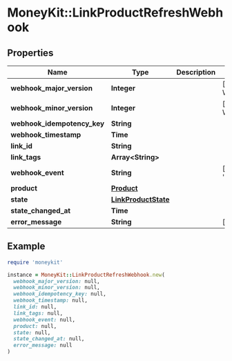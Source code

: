 # MoneyKit::LinkProductRefreshWebhook

## Properties

| Name | Type | Description | Notes |
| ---- | ---- | ----------- | ----- |
| **webhook_major_version** | **Integer** |  | [optional][default to WEBHOOK_MAJOR_VERSION::N1] |
| **webhook_minor_version** | **Integer** |  | [optional][default to WEBHOOK_MINOR_VERSION::N0] |
| **webhook_idempotency_key** | **String** |  |  |
| **webhook_timestamp** | **Time** |  |  |
| **link_id** | **String** |  |  |
| **link_tags** | **Array&lt;String&gt;** |  |  |
| **webhook_event** | **String** |  | [optional][default to &#39;link.product_refresh&#39;] |
| **product** | [**Product**](Product.md) |  |  |
| **state** | [**LinkProductState**](LinkProductState.md) |  |  |
| **state_changed_at** | **Time** |  |  |
| **error_message** | **String** |  | [optional] |

## Example

```ruby
require 'moneykit'

instance = MoneyKit::LinkProductRefreshWebhook.new(
  webhook_major_version: null,
  webhook_minor_version: null,
  webhook_idempotency_key: null,
  webhook_timestamp: null,
  link_id: null,
  link_tags: null,
  webhook_event: null,
  product: null,
  state: null,
  state_changed_at: null,
  error_message: null
)
```

